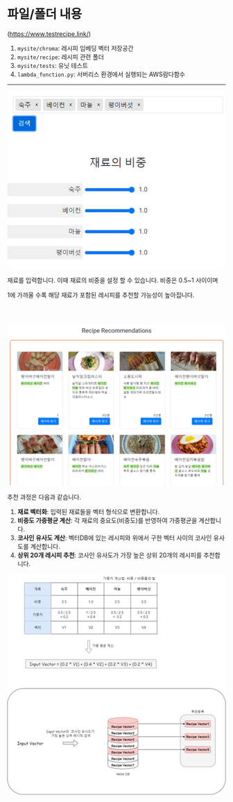 # 파일/폴더 내용



(https://www.testrecipe.link/)


1. `mysite/chroma`: 레시피 임베딩 벡터 저장공간
2. `mysite/recipe`: 레시피 관련 폴더
3. `mysite/tests`: 유닛 테스트
4. `lambda_function.py`: 서버리스 환경에서 실행되는 AWS람다함수

---

![](./img/재료입력.png)

재료를 입력합니다. 이때 재료의 비중을 설정 할 수 있습니다. 비중은 0.5~1 사이이며

1에 가까울 수록 해당 재료가 포함된 레시피를 추천할 가능성이 높아집니다.

<br>

<br>

![](./img/결과출력.png)

추천 과정은 다음과 같습니다.

1. **재료 벡터화**: 입력된 재료들을 벡터 형식으로 변환합니다.
2. **비중도 가중평균 계산**: 각 재료의 중요도(비중도)를 반영하여 가중평균을 계산합니다.
3. **코사인 유사도 계산**: 벡터DB에 있는 레시피와 위에서 구한 벡터 사이의 코사인 유사도를 계산합니다.
4. **상위 20개 레시피 추천**: 코사인 유사도가 가장 높은 상위 20개의 레시피를 추천합니다.<br>

![](./img/설명.png)
